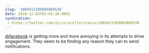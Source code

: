 ```yaml
---
slug: '1069411309005889536'
date: 2018-12-03T02:01:39.000Z
syndication:
 - https://twitter.com/ajciccarello/status/1069411309005889536
---
```


[@facebook](https://twitter.com/facebook) is getting more and more annoying in its attempts to drive engagement. They seem to be finding any reason they can to send notifications.
